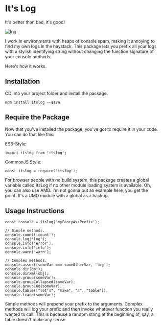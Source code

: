 # It's Log

It's better than bad, it's good!

![log](http://i.imgur.com/ezo7hSR.jpg)

I work in environments with heaps of console spam, making it annoying
to find my own logs in the haystack. This package lets you prefix all
your logs with a stylish identifying string without changing the
function signature of your console methods.

Here's how it works.

## Installation

CD into your project folder and install the package.

    npm install itslog --save

## Require the Package

Now that you've installed the package, you've got to require it in
your code. You can do that like this:

ES6-Style:

    import itslog from 'itslog';

CommonJS Style:

    const itslog = require('itslog');

For browser people with no build system, this package creates a global
variable called ItsLog if no other module loading system is available.
Oh, you can also use AMD. I'm not gonna put an example here, you get
the point. It's a UMD module with a global as a backup.

## Usage Instructions

    const console = itslog('myFancyAssPrefix');

    // Simple methods.
    console.count('count');
    console.log('log');
    console.info('error');
    console.info('info');
    console.warn('warn');

    // Complex methods.
    console.assert(someVar === someOtherVar, 'log');
    console.dir(obj);
    console.dirxml(obj);
    console.group(someVar);
    console.groupCollapsed(someVar);
    console.groupEnd(someVar);
    console.table(["let's", "make", "a", "table"]);
    console.trace(someVar);

Simple methods will prepend your prefix to the arguments. Complex
methods will log your prefix and then invoke whatever function you
really wanted to call. This is because a random string at the
beginning of, say, a table doesn't make any sense.
